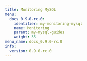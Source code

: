 ```yaml
---
title: Monitoring MySQL
menu:
  docs_0.9.0-rc.0:
    identifier: my-monitoring-mysql
    name: Monitoring
    parent: my-mysql-guides
    weight: 35
menu_name: docs_0.9.0-rc.0
info:
  version: 0.9.0-rc.0
---
```


